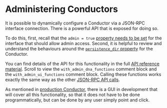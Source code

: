 # Administering Conductors

It is possible to dynamically configure a Conductor via a JSON-RPC interface connection. There is a powerful API that is exposed for doing so.

To do this, first, recall that the `admin = true` [property needs to be set](./conductor_interfaces.md#admin-bool-optional) for the interface that should allow admin access. Second, it is helpful to review and understand the behaviours around the [`persistence_dir` property](./conductor_persistence_dir.md) for the Conductor.

You can find details of the API for this functionality in the full [API reference material](https://developer.holochain.org/api/latest/holochain_conductor_lib/interface/struct.ConductorApiBuilder.html#method.with_admin_dna_functions). Scroll to view the `with_admin_dna_functions` comment block and the `with_admin_ui_functions` comment block. Calling these functions works exactly the same way as the other [JSON-RPC API calls](./conductor_json_rpc_api.md).

As mentioned in [production Conductor](./production_conductor.md), there is a GUI in development that will cover all this functionality, so that it does not have to be done programmatically, but can be done by any user simply point and click.
